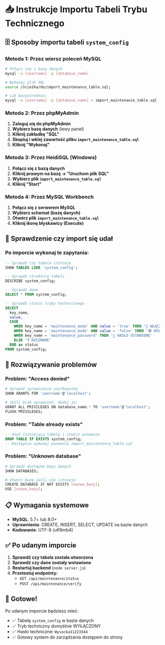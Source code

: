 # 📥 Instrukcje Importu Tabeli Trybu Technicznego

## 🗄️ Sposoby importu tabeli `system_config`

### **Metoda 1: Przez wiersz poleceń MySQL**

```bash
# Połącz się z bazą danych
mysql -u [username] -p [database_name]

# Wykonaj plik SQL
source /ścieżka/do/import_maintenance_table.sql;

# Lub bezpośrednio:
mysql -u [username] -p [database_name] < import_maintenance_table.sql
```

### **Metoda 2: Przez phpMyAdmin**

1. **Zaloguj się do phpMyAdmin**
2. **Wybierz bazę danych** (lewy panel)
3. **Kliknij zakładkę "SQL"**
4. **Skopiuj i wklej zawartość pliku `import_maintenance_table.sql`**
5. **Kliknij "Wykonaj"**

### **Metoda 3: Przez HeidiSQL (Windows)**

1. **Połącz się z bazą danych**
2. **Kliknij prawym na bazę → "Uruchom plik SQL"**
3. **Wybierz plik `import_maintenance_table.sql`**
4. **Kliknij "Start"**

### **Metoda 4: Przez MySQL Workbench**

1. **Połącz się z serwerem MySQL**
2. **Wybierz schemat (bazę danych)**
3. **Otwórz plik `import_maintenance_table.sql`**
4. **Kliknij ikonę błyskawicy (Execute)**

## 🔧 Sprawdzenie czy import się udał

### **Po imporcie wykonaj te zapytania:**

```sql
-- Sprawdź czy tabela istnieje
SHOW TABLES LIKE 'system_config';

-- Sprawdź strukturę tabeli
DESCRIBE system_config;

-- Sprawdź dane
SELECT * FROM system_config;

-- Sprawdź status trybu technicznego
SELECT 
  key_name,
  value,
  CASE 
    WHEN key_name = 'maintenance_mode' AND value = 'true' THEN '🔴 WŁĄCZONY'
    WHEN key_name = 'maintenance_mode' AND value = 'false' THEN '🟢 WYŁĄCZONY'
    WHEN key_name = 'maintenance_password' THEN '🔐 HASŁO USTAWIONE'
    ELSE '❓ NIEZNANE'
  END as status
FROM system_config;
```

## 🚨 Rozwiązywanie problemów

### **Problem: "Access denied"**
```bash
# Sprawdź uprawnienia użytkownika
SHOW GRANTS FOR 'username'@'localhost';

# Jeśli brak uprawnień, dodaj je:
GRANT ALL PRIVILEGES ON database_name.* TO 'username'@'localhost';
FLUSH PRIVILEGES;
```

### **Problem: "Table already exists"**
```sql
-- Usuń istniejącą tabelę i utwórz ponownie
DROP TABLE IF EXISTS system_config;
-- Następnie wykonaj ponownie import_maintenance_table.sql
```

### **Problem: "Unknown database"**
```bash
# Sprawdź dostępne bazy danych
SHOW DATABASES;

# Utwórz bazę jeśli nie istnieje
CREATE DATABASE IF NOT EXISTS [nazwa_bazy];
USE [nazwa_bazy];
```

## 📋 Wymagania systemowe

- **MySQL**: 5.7+ lub 8.0+
- **Uprawnienia**: CREATE, INSERT, SELECT, UPDATE na bazie danych
- **Kodowanie**: UTF-8 (utf8mb4)

## ✅ Po udanym imporcie

1. **Sprawdź czy tabela została utworzona**
2. **Sprawdź czy dane zostały wstawione**
3. **Restartuj backend** (`node server.js`)
4. **Przetestuj endpointy:**
   - `GET /api/maintenance/status`
   - `POST /api/maintenance/verify`

## 🎯 Gotowe!

Po udanym imporcie będziesz mieć:
- ✅ Tabelę `system_config` w bazie danych
- ✅ Tryb techniczny domyślnie WYŁĄCZONY
- ✅ Hasło techniczne: `Wysocka11223344`
- ✅ Gotowy system do zarządzania dostępem do strony

